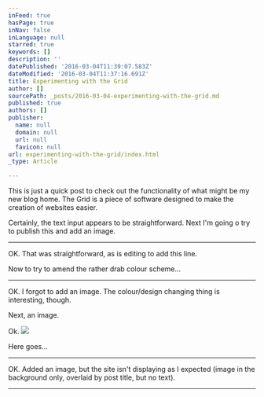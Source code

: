 ```yaml
---
inFeed: true
hasPage: true
inNav: false
inLanguage: null
starred: true
keywords: []
description: ''
datePublished: '2016-03-04T11:39:07.583Z'
dateModified: '2016-03-04T11:37:16.691Z'
title: Experimenting with the Grid
author: []
sourcePath: _posts/2016-03-04-experimenting-with-the-grid.md
published: true
authors: []
publisher:
  name: null
  domain: null
  url: null
  favicon: null
url: experimenting-with-the-grid/index.html
_type: Article

---
```

This is just a quick post to check out the functionality of what might be my new blog home. The Grid is a piece of software designed to make the creation of websites easier. 

Certainly, the text input appears to be straightforward. Next I'm going o try to publish this and add an image.

---

OK. That was straightforward, as is editing to add this line.

Now to try to amend the rather drab colour scheme...

---

OK. I forgot to add an image. The colour/design changing thing is interesting, though.

Next, an image.

Ok.
![](https://the-grid-user-content.s3-us-west-2.amazonaws.com/0e5c25b8-3810-4ba5-b4de-57b8261bbd8a.jpg)

Here goes...

---

OK. Added an image, but the site isn't displaying as I expected (image in the background only, overlaid by post title, but no text).

---